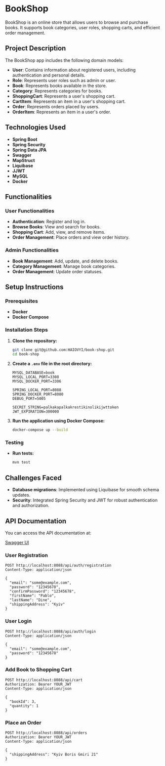 # BookShop

BookShop is an online store that allows users to browse and purchase books. It supports book categories, user roles, shopping carts, and efficient order management.

## Project Description

The BookShop app includes the following domain models:
- **User**: Contains information about registered users, including authentication and personal details.
- **Role**: Represents user roles such as admin or user.
- **Book**: Represents books available in the store.
- **Category**: Represents categories for books.
- **ShoppingCart**: Represents a user's shopping cart.
- **CartItem**: Represents an item in a user's shopping cart.
- **Order**: Represents orders placed by users.
- **OrderItem**: Represents an item in a user's order.

## Technologies Used

- **Spring Boot**
- **Spring Security**
- **Spring Data JPA**
- **Swagger**
- **MapStruct**
- **Liquibase**
- **JJWT**
- **MySQL**
- **Docker**

## Functionalities

### User Functionalities
- **Authentication**: Register and log in.
- **Browse Books**: View and search for books.
- **Shopping Cart**: Add, view, and remove items.
- **Order Management**: Place orders and view order history.

### Admin Functionalities
- **Book Management**: Add, update, and delete books.
- **Category Management**: Manage book categories.
- **Order Management**: Update order statuses.

## Setup Instructions

### Prerequisites
- **Docker**
- **Docker Compose**

### Installation Steps

1. **Clone the repository:**
    ```bash
    git clone git@github.com:HAIOVYI/book-shop.git
    cd book-shop
    ```

2. **Create a `.env` file in the root directory:**
    ```plaintext
    MYSQL_DATABASE=book
    MYSQL_LOCAL_PORT=3308
    MYSQL_DOCKER_PORT=3306
    
    SPRING_LOCAL_PORT=8088
    SPRING_DOCKER_PORT=8080
    DEBUG_PORT=5005
    
    SECRET_STRING=palkakapalkakrestikinolikijwttoken
    JWT_EXPIRATION=300000
    ```

3. **Run the application using Docker Compose:**
    ```bash
    docker-compose up --build
    ```

### Testing

- **Run tests:**
    ```bash
    mvn test
    ```

## Challenges Faced
- **Database migrations**: Implemented using Liquibase for smooth schema updates.
- **Security**: Integrated Spring Security and JWT for robust authentication and authorization.


## API Documentation

You can access the API documentation at:

[Swagger UI](http://localhost:8088/swagger-ui/index.html)

### User Registration
```http
POST http://localhost:8088/api/auth/registration
Content-Type: application/json

{
  "email": "some@example.com",
  "password": "12345678",
  "confirmPassword": "12345678",
  "firstName": "Pablo",
  "lastName": "Dine",
  "shippingAddress": "Kyiv"
}
```
### User Login
```http
POST http://localhost:8088/api/auth/login
Content-Type: application/json

{
  "email": "some@example.com",
  "password": "12345678"
}
```
### Add Book to Shopping Cart
```http
POST http://localhost:8088/api/cart
Authorization: Bearer YOUR_JWT
Content-Type: application/json

{
  "bookId": 3,
  "quantity": 1
}
```
### Place an Order
```http
POST http://localhost:8088/api/orders
Authorization: Bearer YOUR_JWT
Content-Type: application/json

{
  "shippingAddress": "Kyiv Boris Gmiri 21"
}
```
